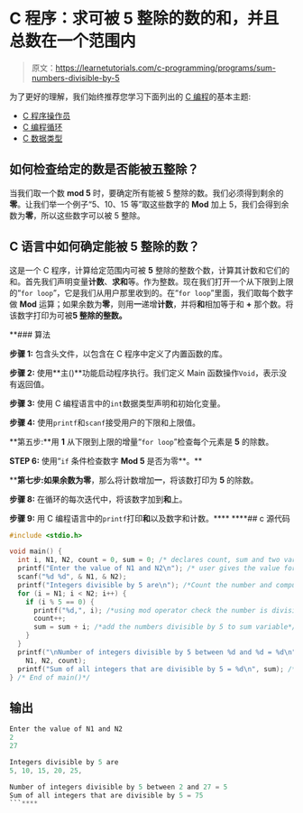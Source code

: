 # C 程序：求可被 5 整除的数的和，并且总数在一个范围内

> 原文：<https://learnetutorials.com/c-programming/programs/sum-numbers-divisible-by-5>

为了更好的理解，我们始终推荐您学习下面列出的 [C 编程](../ "C programming")的基本主题:

*   [C 程序操作员](../../c-programming/operators "C program tokens")
*   [C 编程循环](../../c-programming/loops "C programming loops")
*   [C 数据类型](../../c-programming/data-types-modifiers "C data types")

## 如何检查给定的数是否能被五整除？

当我们取一个数 **mod 5** 时，要确定所有能被 5 整除的数。我们必须得到剩余的**零**。让我们举一个例子“5、10、15 等”取这些数字的 **Mod** 加上 5，我们会得到余数为**零**，所以这些数字可以被 5 整除。

## C 语言中如何确定能被 5 整除的数？

这是一个 C 程序，计算给定范围内可被 **5** 整除的整数个数，计算其计数和它们的和。首先我们声明变量**计数**、**求和**等。作为整数。现在我们打开一个从下限到上限的“`for loop`”，它是我们从用户那里收到的。在“`for loop`”里面，我们取每个数字做 **Mod** 运算；如果余数为**零**，则用**一**递增**计数**，并将**和**相加等于和 **+** 那个数。将该数字打印为可被**5 整除的整数。**

 **### 算法

**步骤 1:** 包含头文件，以包含在 C 程序中定义了内置函数的库。

**步骤 2:** 使用**主()**功能启动程序执行。我们定义 Main 函数操作`Void`，表示没有返回值。

**步骤 3:** 使用 C 编程语言中的`int`数据类型声明和初始化变量。

**步骤 4:** 使用`printf`和`scanf`接受用户的下限和上限值。

**第五步:**用 **1** 从下限到上限的增量“`for loop`”检查每个元素是 **5** 的除数。

**STEP 6:** 使用“`if` 条件检查数字 **Mod 5** 是否为零**。**

 ****第七步:**如果余数为**零**，那么将计数增加**一**，将该数打印为 **5** 的除数。

**步骤 8:** 在循环的每次迭代中，将该数字加到**和**上。

**步骤 9:** 用 C 编程语言中的`printf`打印**和**以及数字和计数。****  ****## c 源代码

```c
#include <stdio.h>

void main() {
  int i, N1, N2, count = 0, sum = 0; /* declares count, sum and two variables as integer */
  printf("Enter the value of N1 and N2\n"); /* user gives the value for lower and upper range */
  scanf("%d %d", & N1, & N2);
  printf("Integers divisible by 5 are\n"); /*Count the number and compute their sum*/
  for (i = N1; i < N2; i++) {
    if (i % 5 == 0) {
      printf("%d,", i); /*using mod operator check the number is divisible by 5*/
      count++;
      sum = sum + i; /*add the numbers divisible by 5 to sum variable*/
    }
  }
  printf("\nNumber of integers divisible by 5 between %d and %d = %d\n",
    N1, N2, count);
  printf("Sum of all integers that are divisible by 5 = %d\n", sum); /* displays the output of program */
} /* End of main()*/

```

## 输出

```c
Enter the value of N1 and N2
2
27

Integers divisible by 5 are
5, 10, 15, 20, 25,

Number of integers divisible by 5 between 2 and 27 = 5
Sum of all integers that are divisible by 5 = 75
```****